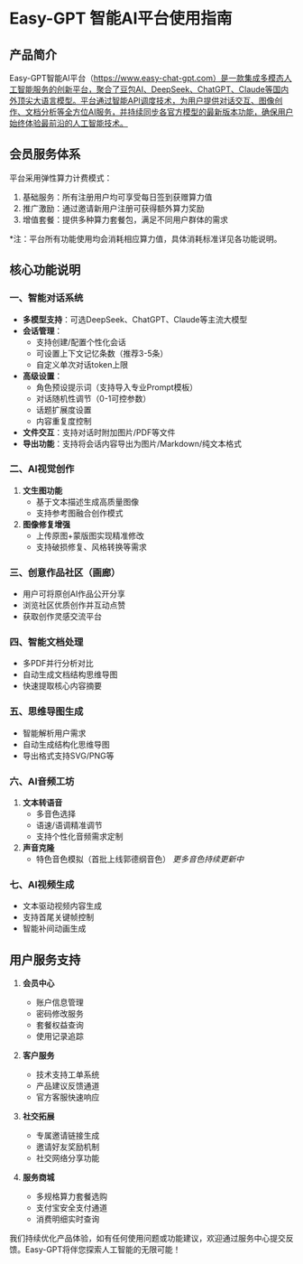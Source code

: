 # Easy-GPT 智能AI平台使用指南

## 产品简介

Easy-GPT智能AI平台（https://www.easy-chat-gpt.com）是一款集成多模态人工智能服务的创新平台，聚合了豆包AI、DeepSeek、ChatGPT、Claude等国内外顶尖大语言模型。平台通过智能API调度技术，为用户提供对话交互、图像创作、文档分析等全方位AI服务，并持续同步各官方模型的最新版本功能，确保用户始终体验最前沿的人工智能技术。

## 会员服务体系

平台采用弹性算力计费模式：
1. 基础服务：所有注册用户均可享受每日签到获赠算力值
2. 推广激励：通过邀请新用户注册可获得额外算力奖励
3. 增值套餐：提供多种算力套餐包，满足不同用户群体的需求

*注：平台所有功能使用均会消耗相应算力值，具体消耗标准详见各功能说明。

## 核心功能说明

### 一、智能对话系统
- **多模型支持**：可选DeepSeek、ChatGPT、Claude等主流大模型
- **会话管理**：
  - 支持创建/配置个性化会话
  - 可设置上下文记忆条数（推荐3-5条）
  - 自定义单次对话token上限
- **高级设置**：
  - 角色预设提示词（支持导入专业Prompt模板）
  - 对话随机性调节（0-1可控参数）
  - 话题扩展度设置
  - 内容重复度控制
- **文件交互**：支持对话时附加图片/PDF等文件
- **导出功能**：支持将会话内容导出为图片/Markdown/纯文本格式

### 二、AI视觉创作
1. **文生图功能**
   - 基于文本描述生成高质量图像
   - 支持参考图融合创作模式
2. **图像修复增强**
   - 上传原图+蒙版图实现精准修改
   - 支持破损修复、风格转换等需求

### 三、创意作品社区（画廊）
- 用户可将原创AI作品公开分享
- 浏览社区优质创作并互动点赞
- 获取创作灵感交流平台

### 四、智能文档处理
- 多PDF并行分析对比
- 自动生成文档结构思维导图
- 快速提取核心内容摘要

### 五、思维导图生成
- 智能解析用户需求
- 自动生成结构化思维导图
- 导出格式支持SVG/PNG等

### 六、AI音频工坊
1. **文本转语音**
   - 多音色选择
   - 语速/语调精准调节
   - 支持个性化音频需求定制
2. **声音克隆**
   - 特色音色模拟（首批上线郭德纲音色）
   *更多音色持续更新中*

### 七、AI视频生成
- 文本驱动视频内容生成
- 支持首尾关键帧控制
- 智能补间动画生成

## 用户服务支持

1. **会员中心**
   - 账户信息管理
   - 密码修改服务
   - 套餐权益查询
   - 使用记录追踪

2. **客户服务**
   - 技术支持工单系统
   - 产品建议反馈通道
   - 官方客服快速响应

3. **社交拓展**
   - 专属邀请链接生成
   - 邀请好友奖励机制
   - 社交网络分享功能

4. **服务商城**
   - 多规格算力套餐选购
   - 支付宝安全支付通道
   - 消费明细实时查询

我们持续优化产品体验，如有任何使用问题或功能建议，欢迎通过服务中心提交反馈。Easy-GPT将伴您探索人工智能的无限可能！
